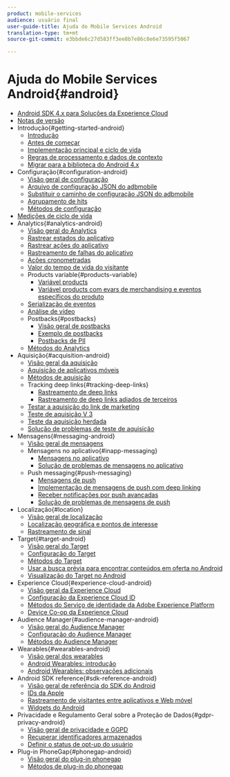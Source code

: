 ```yaml
---
product: mobile-services
audience: usuário final
user-guide-title: Ajuda do Mobile Services Android
translation-type: tm+mt
source-git-commit: e3bbde6c27d583ff3ee8b7e86c8e6e73595f5067

---
```



# Ajuda do Mobile Services Android{#android}

+ [Android SDK 4.x para Soluções da Experience Cloud](overview.md)
+ [Notas de versão](rel-notes.md)
+ Introdução{#getting-started-android}
   + [Introdução](getting-started/getting-started.md)
   + [Antes de começar](getting-started/requirements.md)
   + [Implementação principal e ciclo de vida](getting-started/dev-qs.md)
   + [Regras de processamento e dados de contexto](getting-started/proc-rules.md)
   + [Migrar para a biblioteca do Android 4.x](getting-started/migration-v3.md)
+ Configuração{#configuration-android}
   + [Visão geral de configuração](configuration/configuration.md)
   + [Arquivo de configuração JSON do adbmobile](configuration/json-config/json-config.md)
   + [Substituir o caminho de configuração JSON do adbmobile](configuration/json-config/json-config-remote.md)
   + [Agrupamento de hits](configuration/hit-batching.md)
   + [Métodos de configuração](configuration/methods.md)
+ [Medições de ciclo de vida](metrics.md)
+ Analytics{#analytics-android}
   + [Visão geral do Analytics](analytics-main/analytics-main.md)
   + [Rastrear estados do aplicativo](analytics-main/states.md)
   + [Rastrear ações do aplicativo](analytics-main/actions.md)
   + [Rastreamento de falhas do aplicativo](analytics-main/crashes.md)
   + [Ações cronometradas](analytics-main/timed-actions.md)
   + [Valor do tempo de vida do visitante](analytics-main/lifetime-value.md)
   + Products variable{#products-variable}
      + [Variável products](analytics-main/products/products.md)
      + [Variável products com evars de merchandising e eventos específicos do produto](analytics-main/products/products-variable-evars-events.md)
   + [Serialização de eventos](analytics-main/event-serialization.md)
   + [Análise de vídeo](analytics-main/video-qs.md)
   + Postbacks{#postbacks}
      + [Visão geral de postbacks](analytics-main/postbacks/postbacks.md)
      + [Exemplo de postbacks](analytics-main/postbacks/postback-example.md)
      + [Postbacks de PII](analytics-main/postbacks/c-pii-postbacks.md)
   + [Métodos do Analytics](analytics-main/analytics-methods.md)
+ Aquisição{#acquisition-android}
   + [Visão geral da aquisição](acquisition-main/acquisition-main-android.md)
   + [Aquisição de aplicativos móveis](acquisition-main/acquisition.md)
   + [Métodos de aquisição](acquisition-main/acquisition-methods.md)
   + Tracking deep links{#tracking-deep-links}
      + [Rastreamento de deep links](acquisition-main/tracking-deep-links/tracking-deep-links.md)
      + [Rastreamento de deep links adiados de terceiros](acquisition-main/tracking-deep-links/c-tracking-3rd-party-deferred-deep-links.md)
   + [Testar a aquisição do link de marketing](acquisition-main/t-testing-marketing-link-acquisition.md)
   + [Teste de aquisição V 3](acquisition-main/t-testing-version-3-acquisition.md)
   + [Teste da aquisição herdada](acquisition-main/t-testing-acquisition.md)
   + [Solução de problemas de teste de aquisição](acquisition-main/troubleshoot-acquisition-testing.md)
+ Mensagens{#messaging-android}
   + [Visão geral de mensagens](messaging-main/messaging-main-android.md)
   + Mensagens no aplicativo{#inapp-messaging}
      + [Mensagens no aplicativo](messaging-main/messaging/messaging.md)
      + [Solução de problemas de mensagens no aplicativo](messaging-main/messaging/in-apps-ts.md)
   + Push messaging{#push-messaging}
      + [Mensagens de push](messaging-main/push-messaging/push-messaging.md)
      + [Implementação de mensagens de push com deep linking](messaging-main/push-messaging/t-mob-impl-push-deeplinking-android-4x.md)
      + [Receber notificações por push avançadas](messaging-main/push-messaging/c-set-up-rich-push-notif-android.md)
      + [Solução de problemas de mensagens de push](messaging-main/push-messaging/c-troubleshooting-push-messaging.md)
+ Localização{#location}
   + [Visão geral de localização](location/location.md)
   + [Localização geográfica e pontos de interesse](location/geo-poi.md)
   + [Rastreamento de sinal](location/beacon.md)
+ Target{#target-android}
   + [Visão geral do Target](target-main/target-main.md)
   + [Configuração do Target](target-main/target.md)
   + [Métodos do Target](target-main/c-target-methods.md)
   + [Usar a busca prévia para encontrar conteúdos em oferta no Android](target-main/c-mob-target-prefetch-android.md)
   + [Visualização do Target no Android](target-main/c-mob-target-preview-android.md)
+ Experience Cloud{#experience-cloud-android}
   + [Visão geral da Experience Cloud](c-marketing-cloud/c-marketing-cloud.md)
   + [Configuração da Experience Cloud ID](c-marketing-cloud/mcvid.md)
   + [Métodos do Serviço de identidade da Adobe Experience Platform](c-marketing-cloud/mc-methods.md)
   + [Device Co-op da Experience Cloud](c-marketing-cloud/t-mob-mc-device-coop-android-.md)
+ Audience Manager{#audience-manager-android}
   + [Visão geral do Audience Manager](audience-manager/audience-manager.md)
   + [Configuração do Audience Manager](audience-manager/audiencemgmt.md)
   + [Métodos do Audience Manager](audience-manager/c-audience-manager-methods.md)
+ Wearables{#wearables-android}
   + [Visão geral dos wearables](wearables/wearables.md)
   + [Android Wearables: introdução](wearables/android-wearable.md)
   + [Android Wearables: observações adicionais](wearables/c-android-wearables--additional-notes.md)
+ Android SDK reference{#sdk-reference-android}
   + [Visão geral de referência do SDK do Android](/help/android/reference/reference.md)
   + [IDs da Apple](/help/android/reference/app-ids.md)
   + [Rastreamento de visitantes entre aplicativos e Web móvel](/help/android/reference/hybrid-app.md)
   + [Widgets do Android](/help/android/reference/widgets.md)
+ Privacidade e Regulamento Geral sobre a Proteção de Dados{#gdpr-privacy-android}
   + [Visão geral de privacidade e GGPD](c-mob-privacy-gdpr-android/c-mob-privacy-gdpr-android.md)
   + [Recuperar identificadores armazenados](c-mob-privacy-gdpr-android/c-mob-gdpr-ret-stored-ids-android.md)
   + [Definir o status de opt-up do usuário](c-mob-privacy-gdpr-android/privacy.md)
+ Plug-in PhoneGap{#phonegap-android}
   + [Visão geral do plug-in phonegap](phonegap/phonegap.md)
   + [Métodos de plug-in do phonegap](phonegap/phonegap-methods.md)
